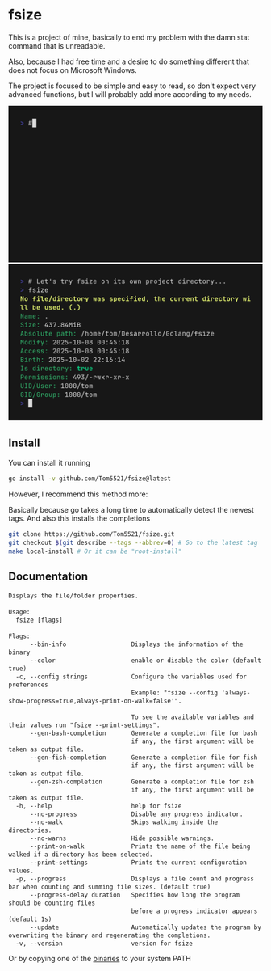 # fsize

This is a project of mine, basically to end my problem with
the damn stat command that is unreadable.

Also, because I had free time and a desire to do something different
that does not focus on Microsoft Windows.

The project is focused to be simple and easy to read,
so don't expect very advanced functions, but I will probably
add more according to my needs.

![GIF](./screenshots/demo.gif)
![PNG](./screenshots/demo.png)

## Install

You can install it running

```bash
go install -v github.com/Tom5521/fsize@latest
```

However, I recommend this method more:

Basically because go takes a long time to automatically detect the newest tags.
And also this installs the completions

```bash
git clone https://github.com/Tom5521/fsize.git
git checkout $(git describe --tags --abbrev=0) # Go to the latest tag
make local-install # Or it can be "root-install"
```

## Documentation

```
Displays the file/folder properties.

Usage:
  fsize [flags]

Flags:
      --bin-info                  Displays the information of the binary
      --color                     enable or disable the color (default true)
  -c, --config strings            Configure the variables used for preferences
                                  Example: "fsize --config 'always-show-progress=true,always-print-on-walk=false'".

                                  To see the available variables and their values run "fsize --print-settings".
      --gen-bash-completion       Generate a completion file for bash
                                  if any, the first argument will be taken as output file.
      --gen-fish-completion       Generate a completion file for fish
                                  if any, the first argument will be taken as output file.
      --gen-zsh-completion        Generate a completion file for zsh
                                  if any, the first argument will be taken as output file.
  -h, --help                      help for fsize
      --no-progress               Disable any progress indicator.
      --no-walk                   Skips walking inside the directories.
      --no-warns                  Hide possible warnings.
      --print-on-walk             Prints the name of the file being walked if a directory has been selected.
      --print-settings            Prints the current configuration values.
  -p, --progress                  Displays a file count and progress bar when counting and summing file sizes. (default true)
      --progress-delay duration   Specifies how long the program should be counting files
                                  before a progress indicator appears (default 1s)
      --update                    Automatically updates the program by overwriting the binary and regenerating the completions.
  -v, --version                   version for fsize
```

Or by copying one of the
[binaries](https://github.com/Tom5521/fsize/releases/latest) to your system PATH
